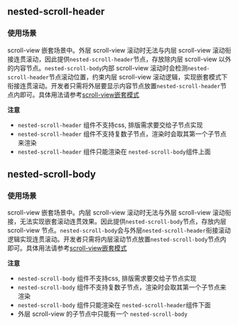 ## nested-scroll-header

<!-- UTSCOMJSON.nested-scroll-header.description -->

<!-- UTSCOMJSON.nested-scroll-header.compatibility -->

<!-- UTSCOMJSON.nested-scroll-header.attribute -->

<!-- UTSCOMJSON.nested-scroll-header.event -->

<!-- UTSCOMJSON.nested-scroll-header.component_type-->

### 使用场景

scroll-view 嵌套场景中。外层 scroll-view 滚动时无法与内层 scroll-view 滚动衔接连贯滚动，因此提供`nested-scroll-header`节点，存放除内层 scroll-view 以外的内容节点。`nested-scroll-body`内部 scroll-view 滚动时会检测`nested-scroll-header`节点滚动位置，约束内层 scroll-view 滚动逻辑，实现嵌套模式下衔接连贯滚动。开发者只需将外层要显示内容节点放置`nested-scroll-header`节点内即可。具体用法请参考[scroll-view嵌套模式](https://doc.dcloud.net.cn/uni-app-x/component/scroll-view.html#nested-scroll-view)

**注意**

+ `nested-scroll-header` 组件不支持css, 排版需求要交给子节点实现
+ `nested-scroll-header` 组件不支持复数子节点，渲染时会取其第一个子节点来渲染
+ `nested-scroll-header` 组件只能渲染在 `nested-scroll-body`组件上面

<!-- UTSCOMJSON.nested-scroll-header.children -->

<!-- UTSCOMJSON.nested-scroll-header.example -->

<!-- UTSCOMJSON.nested-scroll-header.reference -->

## nested-scroll-body

<!-- UTSCOMJSON.nested-scroll-body.description -->

<!-- UTSCOMJSON.nested-scroll-body.compatibility -->

<!-- UTSCOMJSON.nested-scroll-body.attribute -->

<!-- UTSCOMJSON.nested-scroll-body.event -->

<!-- UTSCOMJSON.nested-scroll-body.component_type-->

### 使用场景

scroll-view 嵌套场景中。内层 scroll-view 滚动时无法与外层 scroll-view 滚动衔接，无法实现嵌套滚动连贯效果。因此提供`nested-scroll-body`节点，存放内层 scroll-view 节点。`nested-scroll-body`会与外层`nested-scroll-header`衔接滚动逻辑实现连贯滚动。开发者只需将内层滚动节点放置`nested-scroll-body`节点内即可。具体用法请参考[scroll-view嵌套模式](https://doc.dcloud.net.cn/uni-app-x/component/scroll-view.html#nested-scroll-view)

**注意**

+ `nested-scroll-body` 组件不支持css, 排版需求要交给子节点实现
+ `nested-scroll-body` 组件不支持复数子节点，渲染时会取其第一个子节点来渲染
+ `nested-scroll-body` 组件只能渲染在 `nested-scroll-header`组件下面
+ 外层 scroll-view 的子节点中只能有一个 `nested-scroll-body`

<!-- UTSCOMJSON.nested-scroll-body.children -->

<!-- UTSCOMJSON.nested-scroll-body.example -->

<!-- UTSCOMJSON.nested-scroll-body.reference -->
